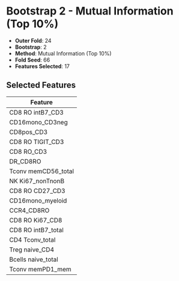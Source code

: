 # Bootstrap 2 - Mutual Information (Top 10%)

- **Outer Fold**: 24
- **Bootstrap**: 2
- **Method**: Mutual Information (Top 10%)
- **Fold Seed**: 66
- **Features Selected**: 17

## Selected Features

| Feature |
|---------|
| CD8 RO intB7_CD3 |
| CD16mono_CD3neg |
| CD8pos_CD3 |
| CD8 RO TIGIT_CD3 |
| CD8 RO_CD3 |
| DR_CD8RO |
| Tconv memCD56_total |
| NK Ki67_nonTnonB |
| CD8 RO CD27_CD3 |
| CD16mono_myeloid |
| CCR4_CD8RO |
| CD8 RO Ki67_CD8 |
| CD8 RO intB7_total |
| CD4 Tconv_total |
| Treg naive_CD4 |
| Bcells naive_total |
| Tconv memPD1_mem |
